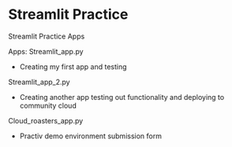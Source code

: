 # Streamlit Practice
Streamlit Practice Apps

Apps:
Streamlit_app.py 
- Creating my first app and testing

Streamlit_app_2.py 
- Creating another app testing out functionality and deploying to community cloud

Cloud_roasters_app.py
- Practiv demo environment submission form